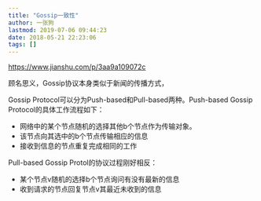 ```yaml
---
title: "Gossip一致性"
author: 一张狗
lastmod: 2019-07-06 09:44:23
date: 2018-05-21 22:23:06
tags: []
---
```



https://www.jianshu.com/p/3aa9a109072c

顾名思义，Gossip协议本身类似于新闻的传播方式，

Gossip Protocol可以分为Push-based和Pull-based两种。Push-based Gossip Protocol的具体工作流程如下：

- 网络中的某个节点随机的选择其他b个节点作为传输对象。
- 该节点向其选中的b个节点传输相应的信息
- 接收到信息的节点重复完成相同的工作

Pull-based Gossip Protol的协议过程刚好相反：

- 某个节点v随机的选择b个节点询问有没有最新的信息
- 收到请求的节点回复节点v其最近未收到的信息


